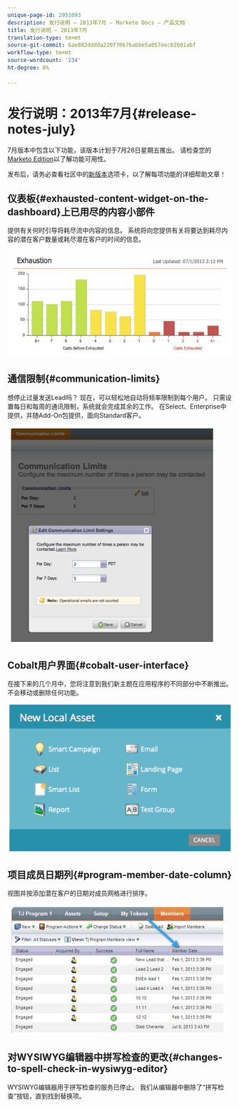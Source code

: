 ```yaml
---
unique-page-id: 2951093
description: 发行说明 — 2013年7月 — Marketo Docs — 产品文档
title: 发行说明 — 2013年7月
translation-type: tm+mt
source-git-commit: 6ae882dddda220f7067babbe5a057eec82601abf
workflow-type: tm+mt
source-wordcount: '234'
ht-degree: 0%

---
```



# 发行说明：2013年7月{#release-notes-july}

7月版本中包含以下功能，该版本计划于7月26日星期五推出。  请检查您的[Marketo Edition](https://docs.marketo.com/display/docs/assets/pricing.php)以了解功能可用性。

发布后，请务必查看社区中的[新版本](release-notes-december-2013.md)选项卡，以了解每项功能的详细帮助文章！

## 仪表板{#exhausted-content-widget-on-the-dashboard}上已用尽的内容小部件

提供有关何时引导将耗尽流中内容的信息。 系统将向您提供有关将要达到耗尽内容的潜在客户数量或耗尽潜在客户的时间的信息。

![](assets/image2014-9-22-16-3a30-3a50.png)

## 通信限制{#communication-limits}

想停止过量发送Lead吗？ 现在，可以轻松地自动将频率限制到每个用户。 只需设置每日和每周的通讯限制，系统就会完成其余的工作。 在Select、Enterprise中提供，并随Add-On包提供，面向Standard客户。

![](assets/image2014-9-22-16-3a31-3a13.png)

## Cobalt用户界面{#cobalt-user-interface}

在接下来的几个月中，您将注意到我们新主题在应用程序的不同部分中不断推出。 不会移动或删除任何功能。

![](assets/image2014-9-22-16-3a31-3a42.png)

## 项目成员日期列{#program-member-date-column}

视图并按添加潜在客户的日期对成员网格进行排序。

![](assets/image2014-9-22-16-3a32-3a1.png)

## 对WYSIWYG编辑器中拼写检查的更改{#changes-to-spell-check-in-wysiwyg-editor}

WYSIWYG编辑器用于拼写检查的服务已停止。 我们从编辑器中删除了“拼写检查”按钮，直到找到替换项。

